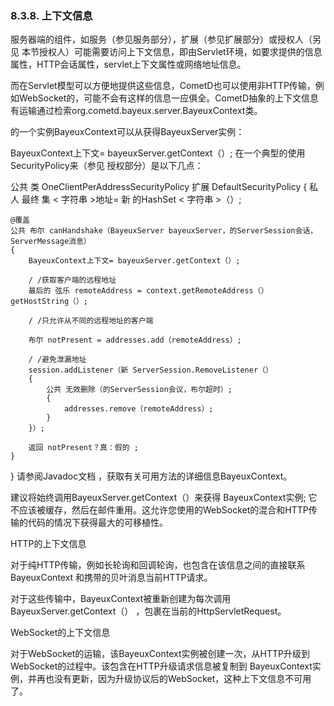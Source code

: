 ### 8.3.8. 上下文信息
服务器端的组件，如服务（参见服务部分），扩展（参见扩展部分）或授权人（另见 本节授权人）可能需要访问上下文信息，即由Servlet环境，如要求提供的信息属性，HTTP会话属性，servlet上下文属性或网络地址信息。

而在Servlet模型可以方便地提供这些信息，CometD也可以使用非HTTP传输，例如WebSocket的，可能不会有这样的信息一应俱全。CometD抽象的上下文信息有运输通过检索org.cometd.bayeux.server.BayeuxContext类。

的一个实例BayeuxContext可以从获得BayeuxServer实例：

BayeuxContext上下文= bayeuxServer.getContext（）;
在一个典型的使用SecurityPolicy来（参见 授权部分）是以下几点：

公共 类 OneClientPerAddressSecurityPolicy  扩展 DefaultSecurityPolicy
{
    私人 最终 集 < 字符串 >地址= 新 的HashSet < 字符串 >（）;

    @覆盖
    公共 布尔 canHandshake（BayeuxServer bayeuxServer，的ServerSession会话，ServerMessage消息）
    {
        BayeuxContext上下文= bayeuxServer.getContext（）;

        / /获取客户端的远程地址
        最后的 弦乐 remoteAddress = context.getRemoteAddress（）getHostString（）;

        / /只允许从不同的远程地址的客户端

        布尔 notPresent = addresses.add（remoteAddress）;

        / /避免泄漏地址 
        session.addListener（新 ServerSession.RemoveListener（）
        {
            公共 无效删除（的ServerSession会议，布尔超时）;
            {
                addresses.remove（remoteAddress）;
            }
        }）;

        返回 notPresent？真：假的 ;
    }
}
请参阅Javadoc文档 ，获取有关可用方法的详细信息BayeuxContext。

建议将始终调用BayeuxServer.getContext（）来获得 BayeuxContext实例; 它不应该被缓存，然后在邮件重用。这允许您使用的WebSocket的混合和HTTP传输的代码的情况下获得最大的可移植性。

HTTP的上下文信息

对于纯HTTP传输，例如长轮询和回调轮询，也包含在该信息之间的直接联系BayeuxContext 和携带的贝叶消息当前HTTP请求。

对于这些传输中，BayeuxContext被重新创建为每次调用BayeuxServer.getContext（） ，包裹在当前的HttpServletRequest。

WebSocket的上下文信息

对于WebSocket的运输，该BayeuxContext实例被创建一次，从HTTP升级到WebSocket的过程中。该包含在HTTP升级请求信息被复制到 BayeuxContext实例，并再也没有更新，因为升级协议后的WebSocket，这种上下文信息不可用了。
